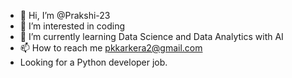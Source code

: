 - 👋 Hi, I’m @Prakshi-23
- 👀 I’m interested in coding
- 🌱 I’m currently learning Data Science and Data Analytics with AI
- 📫 How to reach me pkkarkera2@gmail.com 
- Looking for a Python developer job.

<!---
Prakshi-23/Prakshi-23 is a ✨ special ✨ repository because its `README.md` (this file) appears on your GitHub profile.
You can click the Preview link to take a look at your changes.
--->

